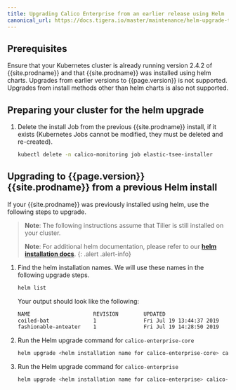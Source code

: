 ```yaml
---
title: Upgrading Calico Enterprise from an earlier release using Helm
canonical_url: https://docs.tigera.io/master/maintenance/helm-upgrade-tsee
---
```


## Prerequisites

Ensure that your Kubernetes cluster is already running version 2.4.2 of
{{site.prodname}} and that {{site.prodname}} was installed using helm charts.
Upgrades from earlier versions to {{page.version}} is not supported.
Upgrades from install methods other than helm charts is also not supported.

## Preparing your cluster for the helm upgrade

1. Delete the install Job from the previous {{site.prodname}} install, if it exists
   (Kubernetes Jobs cannot be modified, they must be deleted and re-created).
   ```bash
   kubectl delete -n calico-monitoring job elastic-tsee-installer
   ```

## Upgrading to {{page.version}} {{site.prodname}} from a previous Helm install

If your {{site.prodname}} was previously installed using helm, use the following
steps to upgrade.

> **Note**: The following instructions assume that Tiller is still installed on
> your cluster.
>
> **Note**: For additional helm documentation, please refer to our
> [**helm installation docs**]({{site.url}}/{{page.version}}/reference/other-install-methods/kubernetes/installation/helm/).
{: .alert .alert-info}

1. Find the helm installation names. We will use these names in the following
   upgrade steps.
   ```bash
   helm list
   ```

   Your output should look like the following:
   ```bash
   NAME                    REVISION        UPDATED                         STATUS          CHART                  APP VERSION     NAMESPACE
   coiled-bat              1               Fri Jul 19 13:44:37 2019        DEPLOYED        calico-enterprise-core-                 default
   fashionable-anteater    1               Fri Jul 19 14:28:50 2019        DEPLOYED        calico-enterprise-
   ```

1. Run the Helm upgrade command for `calico-enterprise-core`
   ```bash
   helm upgrade <helm installation name for calico-enterprise-core> calico-enterprise-core-{% include chart_version_name %}.tgz
   ```

1. Run the Helm upgrade command for `calico-enterprise`
   ```bash
   helm upgrade <helm installation name for calico-enterprise> calico-enterprise-{% include chart_version_name %}.tgz
   ```

